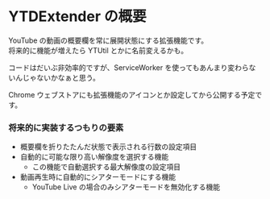 # YTDExtender の概要
YouTube の動画の概要欄を常に展開状態にする拡張機能です。  
将来的に機能が増えたら YTUtil とかに名前変えるかも。

コードはだいぶ非効率的ですが、ServiceWorker を使ってもあんまり変わらないんじゃないかなぁと思う。

Chrome ウェブストアにも拡張機能のアイコンとか設定してから公開する予定です。

### 将来的に実装するつもりの要素
- 概要欄を折りたたんだ状態で表示される行数の設定項目
- 自動的に可能な限り高い解像度を選択する機能
  - この機能で自動選択する最大解像度の設定項目
- 動画再生時に自動的にシアターモードにする機能
  - YouTube Live の場合のみシアターモードを無効化する機能

